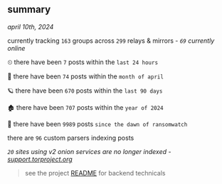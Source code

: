 
## summary
_april 10th, 2024_

currently tracking `163` groups across `299` relays & mirrors - _`69` currently online_

⏲ there have been `7` posts within the `last 24 hours`

🦈 there have been `74` posts within the `month of april`

🪐 there have been `670` posts within the `last 90 days`

🏚 there have been `707` posts within the `year of 2024`

🦕 there have been `9989` posts `since the dawn of ransomwatch`

there are `96` custom parsers indexing posts

_`20` sites using v2 onion services are no longer indexed - [support.torproject.org](https://support.torproject.org/onionservices/v2-deprecation/)_

> see the project [README](https://github.com/joshhighet/ransomwatch#ransomwatch--) for backend technicals
